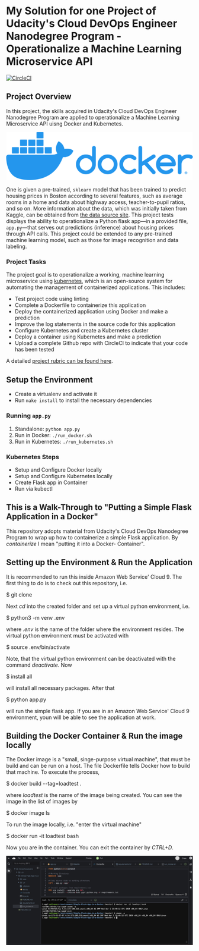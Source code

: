 # My Solution for one Project of Udacity's Cloud DevOps Engineer Nanodegree Program - Operationalize a Machine Learning Microservice API

[![CircleCI](https://circleci.com/gh/StephanStu/CloudDevOpsEngineerNanodegreeProgram_OperationalizeMachineLearningMicroserviceAPI/tree/circleci-project-setup.svg?style=svg)](https://circleci.com/gh/StephanStu/CloudDevOpsEngineerNanodegreeProgram_OperationalizeMachineLearningMicroserviceAPI/tree/circleci-project-setup)

## Project Overview

In this project, the skills acquired in Udacity's Cloud DevOps Engineer Nanodegree Program are applied to operationalize a Machine Learning Microservice API uisng Docker and Kubernetes.


![docker-logo](data/docker-logo.png) <!-- .element height="50%" width="50%" -->


One is given a pre-trained, `sklearn` model that has been trained to predict housing prices in Boston according to several features, such as average rooms in a home and data about highway access, teacher-to-pupil ratios, and so on. More information about the data, which was initially taken from Kaggle, can be obtained from [the data source site](https://www.kaggle.com/c/boston-housing). This project tests displays the ability to operationalize a Python flask app—in a provided file, `app.py`—that serves out predictions (inference) about housing prices through API calls. This project could be extended to any pre-trained machine learning model, such as those for image recognition and data labeling.

### Project Tasks

The project goal is to operationalize a working, machine learning microservice using [kubernetes](https://kubernetes.io/), which is an open-source system for automating the management of containerized applications. This includes:
* Test project code using linting
* Complete a Dockerfile to containerize this application
* Deploy the containerized application using Docker and make a prediction
* Improve the log statements in the source code for this application
* Configure Kubernetes and create a Kubernetes cluster
* Deploy a container using Kubernetes and make a prediction
* Upload a complete Github repo with CircleCI to indicate that your code has been tested

A detailed [project rubric can be found here](https://review.udacity.com/#!/rubrics/2576/view).

## Setup the Environment

* Create a virtualenv and activate it
* Run `make install` to install the necessary dependencies

### Running `app.py`

1. Standalone:  `python app.py`
2. Run in Docker:  `./run_docker.sh`
3. Run in Kubernetes:  `./run_kubernetes.sh`

### Kubernetes Steps

* Setup and Configure Docker locally
* Setup and Configure Kubernetes locally
* Create Flask app in Container
* Run via kubectl

## This is a Walk-Through to "Putting a Simple Flask Application in a Docker"
This repository adopts material from Udacity's Cloud DevOps Nanodegree Program to wrap up how
to containerize a simple Flask application. By _containerize_ I mean "putting it into a Docker-
Container".
## Setting up the Environment & Run the Application
It is recommended to run this inside Amazon Web Service' Cloud 9. The first thing to do is to check out
this repository, i.e.

$ git clone <URL of repository>

Next _cd_ into the created folder and set up a virtual python environment, i.e.

$ python3 -m venv .env

where _.env_ is the name of the folder where the environment resides. The virtual python environment must
be activated with

$ source .env/bin/activate

Note, that the virtual python environment can be deactivated with the command _deactivate_.
Now

$ install all

will install all necessary packages. After that

$ python app.py

will run the simple flask app. If you are in an Amazon Web Service' Cloud 9 environment, youn will be able to see the
application at work.

## Building the Docker Container & Run the image locally
The Docker image is a "small, singe-purpose virtual machine", that must be build and can be run on a host.
The file Dockerfile tells Docker how to build that machine. To execute the process,

$ docker build --tag=loadtest .

where _loadtest_ is the name of the image being created. You can see the image in the list of images by

$ docker image ls

To run the image locally, i.e. "enter the virtual machine"

$ docker run -it loadtest bash

Now you are in the container. You can exit the container by _CTRL+D_.


![running_docker_in_AWSCloud9](data/running_docker_in_AWSCloud9.png)
